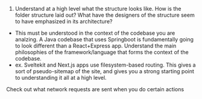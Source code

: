
1. Understand at a high level what the structure looks like. How is the folder structure laid out? What have the designers of the structure seem to have emphasized in its architecture?
- This must be understood in the context of the codebase you are analzing. A Java codebase that uses Springboot is fundamentally going to look different than a React+Express app. Understand the main philosophies of the framework/language that forms the context of the codebase.
- ex. Sveltekit and Next.js apps use filesystem-based routing. This gives a sort of pseudo-sitemap of the site, and gives you a strong starting point to understanding it all at a high level.

Check out what network requests are sent when you do certain actions
